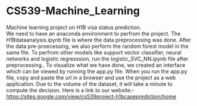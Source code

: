 # CS539-Machine_Learning
Machine learning project on H1B visa status prediction.  
We need to have an anaconda environment to perfrom the project.
The H1Bdataanalysis.ipynb file is where the data preprocessing was done.
After the data pre-proecessing, we also perform the random forest model in the same file.
To perfrom other models like support vector classifier, neural networks and logistic regresssion, run the logistic_SVC_NN.ipynb file after preprocessing..
To visualize what we have done, we created an interface which can be viewed by running the app.py file.
When you run the app.py file, copy and paste the url in a browser and use the project as a web application.
Due to the volume of the dataset, it will take a minute to compute the decision.
Here is a link to our website:- https://sites.google.com/view/cs539project-h1bcaseprediction/home
